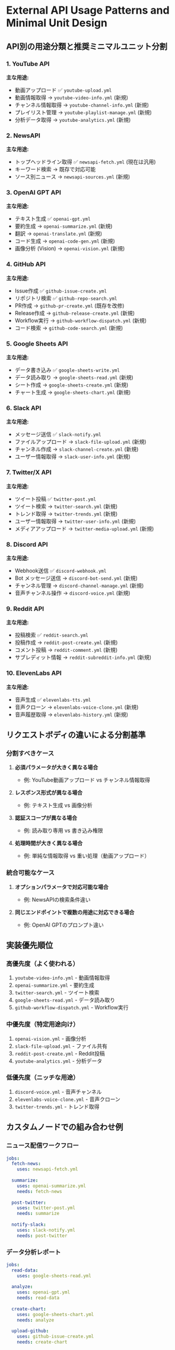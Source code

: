 # External API Usage Patterns and Minimal Unit Design

## API別の用途分類と推奨ミニマルユニット分割

### 1. YouTube API
**主な用途:**
- 動画アップロード ✅ `youtube-upload.yml`
- 動画情報取得 → `youtube-video-info.yml` (新規)
- チャンネル情報取得 → `youtube-channel-info.yml` (新規)
- プレイリスト管理 → `youtube-playlist-manage.yml` (新規)
- 分析データ取得 → `youtube-analytics.yml` (新規)

### 2. NewsAPI
**主な用途:**
- トップヘッドライン取得 ✅ `newsapi-fetch.yml` (現在は汎用)
- キーワード検索 → 既存で対応可能
- ソース別ニュース → `newsapi-sources.yml` (新規)

### 3. OpenAI GPT API
**主な用途:**
- テキスト生成 ✅ `openai-gpt.yml`
- 要約生成 → `openai-summarize.yml` (新規)
- 翻訳 → `openai-translate.yml` (新規)
- コード生成 → `openai-code-gen.yml` (新規)
- 画像分析 (Vision) → `openai-vision.yml` (新規)

### 4. GitHub API
**主な用途:**
- Issue作成 ✅ `github-issue-create.yml`
- リポジトリ検索 ✅ `github-repo-search.yml`
- PR作成 → `github-pr-create.yml` (既存を改修)
- Release作成 → `github-release-create.yml` (新規)
- Workflow実行 → `github-workflow-dispatch.yml` (新規)
- コード検索 → `github-code-search.yml` (新規)

### 5. Google Sheets API
**主な用途:**
- データ書き込み ✅ `google-sheets-write.yml`
- データ読み取り → `google-sheets-read.yml` (新規)
- シート作成 → `google-sheets-create.yml` (新規)
- チャート生成 → `google-sheets-chart.yml` (新規)

### 6. Slack API
**主な用途:**
- メッセージ送信 ✅ `slack-notify.yml`
- ファイルアップロード → `slack-file-upload.yml` (新規)
- チャンネル作成 → `slack-channel-create.yml` (新規)
- ユーザー情報取得 → `slack-user-info.yml` (新規)

### 7. Twitter/X API
**主な用途:**
- ツイート投稿 ✅ `twitter-post.yml`
- ツイート検索 → `twitter-search.yml` (新規)
- トレンド取得 → `twitter-trends.yml` (新規)
- ユーザー情報取得 → `twitter-user-info.yml` (新規)
- メディアアップロード → `twitter-media-upload.yml` (新規)

### 8. Discord API
**主な用途:**
- Webhook送信 ✅ `discord-webhook.yml`
- Bot メッセージ送信 → `discord-bot-send.yml` (新規)
- チャンネル管理 → `discord-channel-manage.yml` (新規)
- 音声チャンネル操作 → `discord-voice.yml` (新規)

### 9. Reddit API
**主な用途:**
- 投稿検索 ✅ `reddit-search.yml`
- 投稿作成 → `reddit-post-create.yml` (新規)
- コメント投稿 → `reddit-comment.yml` (新規)
- サブレディット情報 → `reddit-subreddit-info.yml` (新規)

### 10. ElevenLabs API
**主な用途:**
- 音声生成 ✅ `elevenlabs-tts.yml`
- 音声クローン → `elevenlabs-voice-clone.yml` (新規)
- 音声履歴取得 → `elevenlabs-history.yml` (新規)

## リクエストボディの違いによる分割基準

### 分割すべきケース
1. **必須パラメータが大きく異なる場合**
   - 例: YouTube動画アップロード vs チャンネル情報取得

2. **レスポンス形式が異なる場合**
   - 例: テキスト生成 vs 画像分析

3. **認証スコープが異なる場合**
   - 例: 読み取り専用 vs 書き込み権限

4. **処理時間が大きく異なる場合**
   - 例: 単純な情報取得 vs 重い処理（動画アップロード）

### 統合可能なケース
1. **オプションパラメータで対応可能な場合**
   - 例: NewsAPIの検索条件違い

2. **同じエンドポイントで複数の用途に対応できる場合**
   - 例: OpenAI GPTのプロンプト違い

## 実装優先順位

### 高優先度（よく使われる）
1. `youtube-video-info.yml` - 動画情報取得
2. `openai-summarize.yml` - 要約生成
3. `twitter-search.yml` - ツイート検索
4. `google-sheets-read.yml` - データ読み取り
5. `github-workflow-dispatch.yml` - Workflow実行

### 中優先度（特定用途向け）
1. `openai-vision.yml` - 画像分析
2. `slack-file-upload.yml` - ファイル共有
3. `reddit-post-create.yml` - Reddit投稿
4. `youtube-analytics.yml` - 分析データ

### 低優先度（ニッチな用途）
1. `discord-voice.yml` - 音声チャンネル
2. `elevenlabs-voice-clone.yml` - 音声クローン
3. `twitter-trends.yml` - トレンド取得

## カスタムノードでの組み合わせ例

### ニュース配信ワークフロー
```yaml
jobs:
  fetch-news:
    uses: newsapi-fetch.yml
  
  summarize:
    uses: openai-summarize.yml
    needs: fetch-news
    
  post-twitter:
    uses: twitter-post.yml
    needs: summarize
    
  notify-slack:
    uses: slack-notify.yml
    needs: post-twitter
```

### データ分析レポート
```yaml
jobs:
  read-data:
    uses: google-sheets-read.yml
    
  analyze:
    uses: openai-gpt.yml
    needs: read-data
    
  create-chart:
    uses: google-sheets-chart.yml
    needs: analyze
    
  upload-github:
    uses: github-issue-create.yml
    needs: create-chart
```